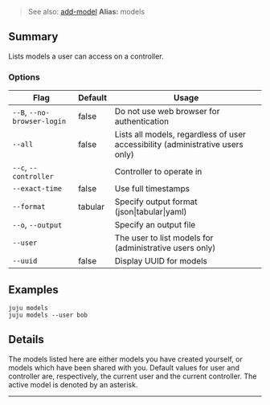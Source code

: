 > See also: [add-model](/t/10145)
**Alias:** models

## Summary
Lists models a user can access on a controller.

### Options
| Flag | Default | Usage |
| --- | --- | --- |
| `--B`, `--no-browser-login` | false | Do not use web browser for authentication |
| `--all` | false | Lists all models, regardless of user accessibility (administrative users only) |
| `--c`, `--controller` |  | Controller to operate in |
| `--exact-time` | false | Use full timestamps |
| `--format` | tabular | Specify output format (json&#x7c;tabular&#x7c;yaml) |
| `--o`, `--output` |  | Specify an output file |
| `--user` |  | The user to list models for (administrative users only) |
| `--uuid` | false | Display UUID for models |

## Examples

    juju models
    juju models --user bob


## Details

The models listed here are either models you have created yourself, or
models which have been shared with you. Default values for user and
controller are, respectively, the current user and the current controller.
The active model is denoted by an asterisk.


---

